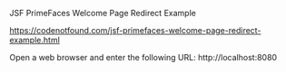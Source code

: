 JSF PrimeFaces Welcome Page Redirect Example

https://codenotfound.com/jsf-primefaces-welcome-page-redirect-example.html

Open a web browser and enter the following URL: http://localhost:8080
